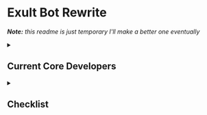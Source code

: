 <h1>Exult Bot Rewrite</h1>

<i><strong>Note:</strong> this readme is just temporary I'll make a better one eventually</i>

<details>
<summary><h2>Current Core Developers</h2></summary>
<ul>
<li><a href="https://github.com/Hirakudev">Hiraku</a></li>
<li><a href="https://github.com/Lemony-Juicy">Jeet</a></li>
<li><a href="https://github.com/LeoCx1000">Leo</a></li>
<li><a href="https://github.com/VarMonke">Var</a></li>
<details>
<summary><h3>Special Thanks</h3></summary>
<ul>
<li><a href="https://github.com/Lemony-Juicy">Jeet</a></li>
<li><a href="https://github.com/ethanolchik">Ethan</a></li>
</ul>
</details>
</ul>
</details>

<details>
    <summary><h2>Checklist</h2></summary>

<details>
<summary>To be Rewritten</summary>

<details>
    <summary>Counting</summary>
    <ul>
        <li>Counting Config (enable/edit/disable)</li>
        <li>Blacklist user</li>
        <li>Whitelist user (reverts blacklist)</li>
        <li>Whitelist only (premium)</li>
        <li>on_message event controlling counting channels</li>
    </ul>
</details>

<details>
    <summary>Emoji</summary>
    <ul>
        <li>Add Emoji</li>
        <li>Edit Emoji</li>
        <li>Delete Emoji</li>
    </ul>
</details>

<details>
<summary>Emotion</summary>
<ul>
<li>Kiss</li>
<li>Hug</li>
<li>Pat</li>
<li>Cry</li>
<li>Smug</li>
<li>Slap</li>
<li>Punch</li>
<li>Marry</li>
<li>Divorce</li>
<li>Marriages</li>
<ul>
</details>

<details>
<summary>Fun</summary>
<ul>
<li>Who's that Pokemon (wtp)</li>
<li>Joke</li>
<li>Roast</li>
<li>Fact</li>
<li>Weather</li>
<li>Words Per Minute (wpm)</li>
<li>Animal</li>
<li>Meme</li>
<ul>
</details>

<details>
<summary>Leveling (Guild)</summary>
<ul>
<li>Gain XP after every message (1 minute cooldown)</li>
<li>Rank</li>
<li>Level</li>
<li>Leaderboard</li>
<li>Give xp</li>
<li>Remove xp</li>
<li>Reset Level</li>
<li>Leveling Config (enable/edit/disable)</li>
<li>Change xp gain multiplier</li>
<ul>
</details>

<details>
<summary>Miscellaneous</summary>
<ul>
<li>Avatar</li>
<li>Serverinfo</li>
<li>Role Members, Role Info</li>
<li>Ping</li>
<li>Invite</li>
<li>Support</li>
<li>RNG</li>
<li>Info (bot stats)</li>
<li>Feedback</li>
<li>Nick (edit own nickname)</li>
<li>Dashboard</li>
<ul>
</details>

<details>
<summary>Moderation</summary>
<ul>
<li>Ban</li>
<li>Kick</li>
<li>Unban</li>
<li>Purge</li>
<li>Slowmode</li>
<li>Mute</li>
<li>Unmute</li>
<li>Timeout (Will likely just make mute and unmute use timeout)</li>
<li>Modstats</li>
<li>Cases (display, clear)</li>
<li>Case (display, clear)</li>
<ul>
</details>

<details>
<summary>Music</summary>
<ul>
<li>Join</li>
<li>Lyrics</li>
<li>Seek</li>
<li>Skip</li>
<li>Stop</li>
<li>Now Playing</li>
<li>Queue</li>
<li>Pause</li>
<li>Volume</li>
<li>Shuffle</li>
<li>Repeat</li>
<li>Remove</li>
<li>Play</li>
<li>Disconnect</li>
<li>Bassboost</li>
<li>Piano</li>
<li>Reset</li>
<li>Metal</li>
<li>Random</li>
<li>Playlist</li>
<ul>
</details>

<details>
<summary>SQL</summary>
<ul>
<li>SQL command</li>
<ul>
</details>

<details>
<summary>Suggestions</summary>
<ul>
<li>Suggestions config (enable/edit/disable)</li>
<li>Suggest command</li>
<li>Approve/deny suggestion feature (safemode)</li>
<ul>
</details>

<details>
<summary>Tickets</summary>
<ul>
<li>Panel config (create/edit/delete)</li>
<li>Event for creating ticket, closing ticket, deleting ticket</li>
<ul>
</details>

<details>
<summary>Waifu</summary>
<ul>
<li>Waifu sfw</li>
<li>Waifu NSFW</li>
<ul>
</details>

</details>

<details>
<summary>New Features</summary>
<details>
<summary>Reaction/Interaction Roles</summary>
<ul>
<li>Role Menu Config (create/edit/delete)</li>
<ul>
</details>

<details>
<summary>Rich Server Statistics</summary>
<ul>
<li>Voice channels at top of server displaying stats (Time, Total members, Next user milestone, user statuses, total msgs in last x days, custom counters with premium)</li>
<li>Graphs displaying message totals in last x days, months etc</li>
<li>More to come</li>
<ul>
</details>

<details>
<summary>Automod</summary>
<ul>
<li>Same as any other automod ig?</li>
<ul>
</details>

<details>
<summary>ModMail</summary>
<ul>
<li>DM the bot, get an embed full of servers the user is in with modmail enabled, choose the server then send a message, create channel for a modmail ticket and send messages back and forth between modmail staff and user.</li>
<li>Modmail config (enable/edit/disable)</li>
<ul>
</details>

<details>
<summary>Reminder Command</summary>
<ul>
<li>Standard reminder command, dm the user with their reminder after specified duration, if dms disabled send in channel they ran command in</li>
<ul>
</details>

<details>
<summary>Game Commands</summary>
<ul>
<li>Connect4</li>
<li>Reaction speed test</li>
<li>Any more anyone can think of... idk</li>
<ul>
</details>

<details>
    <summary>Currency (Global)</summary>
    <ul>
    <li>Currency gained on_message (cooldown of 2 min)</li>
    <li>Wallet</li>
    <li>Daily</li>
    <li>Weekly</li>
    <li>Pay a User</li>
    <li>[Commands to Get Money]</li>
    <li>[Shop, Buy, Sell, Use Item, Trade Item etc]</li>
    <li>Deposit</li>
    <li>Bank</li>
    <li>Withdraw</li>
    </ul>
</details>

<details>
    <summary>Currency (Guild)</summary>
    <ul>
        <li>Currency gained on_message (cooldown of 1 min)</li>
        <li>Same commands as global but server staff can setup their own shop with role rewards, items like xp and currency boosts etc.</li>
        <li>Users will have a different guild currency value to their global currency value</li>
    </ul>
</details>

<details>
<summary>Leveling (Global)</summary>
<ul>
<li>Same as the guild leveling but make it global. Give perks to users when they hit level milestones</li>
<ul>
</details>

<details>
<summary>Logs</summary>
<ul>
<li>Guild Logs</li>
<li>Member Logs</li>
<li> User Logs</li>
<li>Moderation Logs</li>
<li>Voice Logs</li>
<ul>
</details>

</details>
</details>
